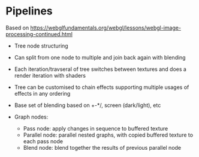 # Pipelines

Based on <https://webglfundamentals.org/webgl/lessons/webgl-image-processing-continued.html>

* Tree node structuring
* Can split from one node to multiple and join back again with blending
* Each iteration/travseral of tree switches between textures and does a render iteration with shaders
* Tree can be customised to chain effects supporting multiple usages of effects in any ordering
* Base set of blending based on +-*/, screen (dark/light), etc

* Graph nodes:
  * Pass node: apply changes in sequence to buffered texture
  * Parallel node: parallel nested graphs, with copied buffered texture to each pass node
  * Blend node: blend together the results of previous parallel node